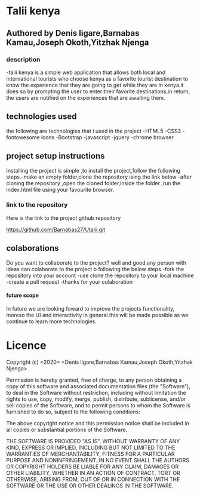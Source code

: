 # Talii kenya

## **Authored by Denis ligare,Barnabas Kamau,Joseph Okoth,Yitzhak Njenga**

### description
-talii kenya is a simple web application that allows both local and international tourists who choose kenya as a favorite tourist destination to know the experience that they are going to get while they are in kenya.it does so by prompting the user to enter their favorite destinations,in return, the users are notified on the experiences that are awaiting them.

## technologies used
the following are technologies that i used in the project
 -HTML5
 -CSS3
 -fontowesome icons
 -Bootstrap
 -javascript
 -jquery
 -chrome browser

## project setup instructions
Installing the project is simple ,to install the project,follow the following steps.-make an empty folder,clone the repository ising the link below
 -after cloning the repository ,open the cloned folder,inside the folder ,run the index.html file using your favourite browser.
 
### link to the repository
 Here is the link to the project github repository 

 https://github.com/Barnabas27/Utalii.git


## colaborations
Do you want to collaborate to the project? well and good,any person with ideas can colaborate to the project b following the below steps
 -fork the repository into your account
 -use clone the repository to your local machine 
 -create a pull request
 -thanks for your colaboration
 
#### future scope
In future we are looking foward to improve the projects functionality, moreso the UI and interactivity in general.this will be made possible as we continue to learn more technologies.

# Licence
Copyright (c) <2020> <Denis ligare,Barnabas Kamau,Joseph Okoth,Yitzhak Njenga>

Permission is hereby granted, free of charge, to any person obtaining a copy
of this software and associated documentation files (the "Software"), to deal
in the Software without restriction, including without limitation the rights
to use, copy, modify, merge, publish, distribute, sublicense, and/or sell
copies of the Software, and to permit persons to whom the Software is
furnished to do so, subject to the following conditions:

The above copyright notice and this permission notice shall be included in all
copies or substantial portions of the Software.

THE SOFTWARE IS PROVIDED "AS IS", WITHOUT WARRANTY OF ANY KIND, EXPRESS OR
IMPLIED, INCLUDING BUT NOT LIMITED TO THE WARRANTIES OF MERCHANTABILITY,
FITNESS FOR A PARTICULAR PURPOSE AND NONINFRINGEMENT. IN NO EVENT SHALL THE
AUTHORS OR COPYRIGHT HOLDERS BE LIABLE FOR ANY CLAIM, DAMAGES OR OTHER
LIABILITY, WHETHER IN AN ACTION OF CONTRACT, TORT OR OTHERWISE, ARISING FROM,
OUT OF OR IN CONNECTION WITH THE SOFTWARE OR THE USE OR OTHER DEALINGS IN THE
SOFTWARE.